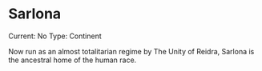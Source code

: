 # Sarlona

Current: No
Type: Continent

Now run as an almost totalitarian regime by The Unity of Reidra, Sarlona is the ancestral home of the human race.